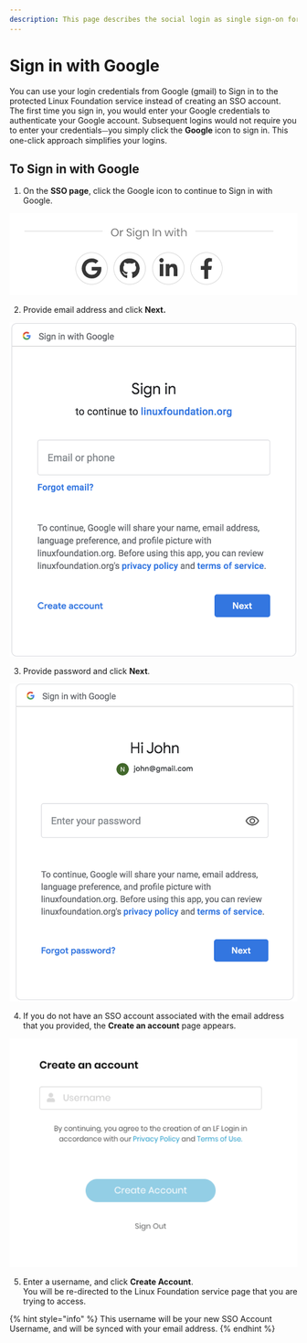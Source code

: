 ```yaml
---
description: This page describes the social login as single sign-on for end users.
---
```


# Sign in with Google

You can use your login credentials from Google \(gmail\) to Sign in to the protected Linux Foundation service instead of creating an SSO account. The first time you sign in, you would enter your Google credentials to authenticate your Google account. Subsequent logins would not require you to enter your credentials⏤you simply click the **Google** icon to sign in. This one-click approach simplifies your logins.

## To Sign in with Google  <a id="to-log-in-with-google"></a>

1. On the **SSO page**, click the Google icon to continue to Sign in with Google. 

![](../../.gitbook/assets/screen-shot-2020-05-05-at-2.19.18-am.png)

2. Provide email address and click **Next.**                     

![Create Account](../../.gitbook/assets/screen-shot-2020-05-04-at-7.15.44-pm.png)

3. Provide password and click **Next**.                             

![Create Account](../../.gitbook/assets/screen-shot-2020-05-04-at-7.17.41-pm.png)

4. If you do not have an SSO account associated with the email address that you provided, the **Create an account** page appears.                                      

![](../../.gitbook/assets/screen-shot-2020-05-05-at-5.55.23-pm.png)

5. Enter a username, and click **Create Account**.  
You will be re-directed to the Linux Foundation service page that you are trying to access.

{% hint style="info" %}
This username will be your new SSO Account Username, and will be synced with your email address.
{% endhint %}

